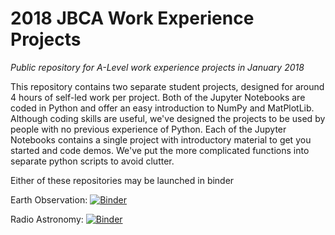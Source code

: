 # 2018 JBCA Work Experience Projects
*Public repository for A-Level work experience projects in January 2018*

This repository contains two separate student projects, designed for around 4 hours of self-led work per project. Both of the Jupyter Notebooks are coded in Python and offer an easy introduction to NumPy and MatPlotLib. Although coding skills are useful, we've designed the projects to be used by people with no previous experience of Python. Each of the Jupyter Notebooks contains a single project with introductory material to get you started and code demos. We've put the more complicated functions into separate python scripts to avoid clutter.

Either of these repositories may be launched in binder

Earth Observation: [![Binder](https://mybinder.org/badge_logo.svg)](https://mybinder.org/v2/gh/joe-fennell/work_experience_2018/master?filepath=Earth_Observation_Tutorial.ipynb)


Radio Astronomy: [![Binder](https://mybinder.org/badge_logo.svg)](https://mybinder.org/v2/gh/joe-fennell/work_experience_2018/master?filepath=Dispersion_Measure_Tutorial.ipynb)
